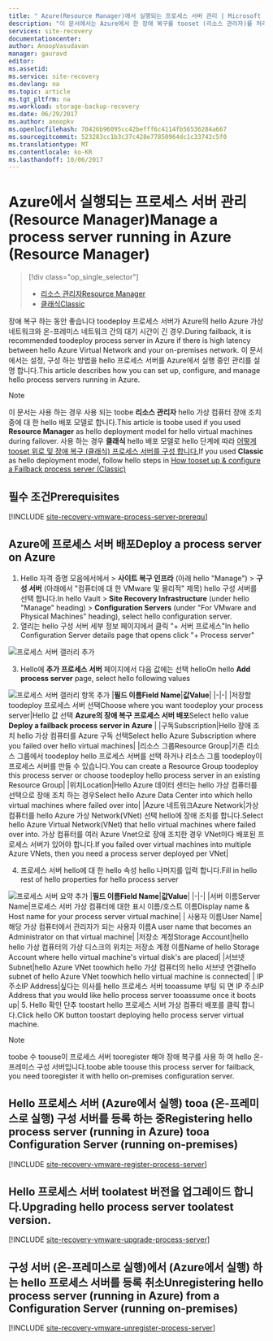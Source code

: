 ```yaml
---
title: " Azure(Resource Manager)에서 실행되는 프로세스 서버 관리 | Microsoft Docs"
description: "이 문서에서는 Azure에서 한 장애 복구를 tooset (리소스 관리자)를 처리 하는 방법을 설명 합니다."
services: site-recovery
documentationcenter: 
author: AnoopVasudavan
manager: gauravd
editor: 
ms.assetid: 
ms.service: site-recovery
ms.devlang: na
ms.topic: article
ms.tgt_pltfrm: na
ms.workload: storage-backup-recovery
ms.date: 06/29/2017
ms.author: anoopkv
ms.openlocfilehash: 70426b96095cc42befff6c4114fb56536284a667
ms.sourcegitcommit: 523283cc1b3c37c428e77850964dc1c33742c5f0
ms.translationtype: MT
ms.contentlocale: ko-KR
ms.lasthandoff: 10/06/2017
---
```

# <a name="manage-a-process-server-running-in-azure-resource-manager"></a><span data-ttu-id="87079-103">Azure에서 실행되는 프로세스 서버 관리(Resource Manager)</span><span class="sxs-lookup"><span data-stu-id="87079-103">Manage a process server running in Azure (Resource Manager)</span></span>
> [!div class="op_single_selector"]
> * [<span data-ttu-id="87079-104">리소스 관리자</span><span class="sxs-lookup"><span data-stu-id="87079-104">Resource Manager</span></span>](./site-recovery-vmware-setup-azure-ps-resource-manager.md)
> * [<span data-ttu-id="87079-105">클래식</span><span class="sxs-lookup"><span data-stu-id="87079-105">Classic </span></span>](./site-recovery-vmware-setup-azure-ps-classic.md)

<span data-ttu-id="87079-106">장애 복구 하는 동안 좋습니다 toodeploy 프로세스 서버가 Azure의 hello Azure 가상 네트워크와 온-프레미스 네트워크 간의 대기 시간이 긴 경우.</span><span class="sxs-lookup"><span data-stu-id="87079-106">During failback, it is recommended toodeploy process server in Azure if there is high latency between hello Azure Virtual Network and your on-premises network.</span></span> <span data-ttu-id="87079-107">이 문서에서는 설정, 구성 하는 방법을 hello 프로세스 서버를 Azure에서 실행 중인 관리를 설명 합니다.</span><span class="sxs-lookup"><span data-stu-id="87079-107">This article describes how you can set up, configure, and manage hello process servers running in Azure.</span></span>

> [!NOTE]
> <span data-ttu-id="87079-108">이 문서는 사용 하는 경우 사용 되는 toobe **리소스 관리자** hello 가상 컴퓨터 장애 조치 중에 대 한 hello 배포 모델로 합니다.</span><span class="sxs-lookup"><span data-stu-id="87079-108">This article is toobe used if you used **Resource Manager** as hello deployment model for hello virtual machines during failover.</span></span> <span data-ttu-id="87079-109">사용 하는 경우 **클래식** hello 배포 모델로 hello 단계에 따라 [어떻게 tooset 위로 및 장애 복구 (클래식) 프로세스 서버를 구성 합니다.](./site-recovery-vmware-setup-azure-ps-classic.md)</span><span class="sxs-lookup"><span data-stu-id="87079-109">If you used **Classic** as hello deployment model, follow hello steps in [How tooset up & configure a Failback process server (Classic)](./site-recovery-vmware-setup-azure-ps-classic.md)</span></span>

## <a name="prerequisites"></a><span data-ttu-id="87079-110">필수 조건</span><span class="sxs-lookup"><span data-stu-id="87079-110">Prerequisites</span></span>

[!INCLUDE [site-recovery-vmware-process-server-prerequ](../../includes/site-recovery-vmware-azure-process-server-prereq.md)]

## <a name="deploy-a-process-server-on-azure"></a><span data-ttu-id="87079-111">Azure에 프로세스 서버 배포</span><span class="sxs-lookup"><span data-stu-id="87079-111">Deploy a process server on Azure</span></span>
1. <span data-ttu-id="87079-112">Hello 자격 증명 모음에서에서 > **사이트 복구 인프라** (아래 hello "Manage") > **구성 서버** (아래에서 "컴퓨터에 대 한 VMware 및 물리적" 제목) hello 구성 서버를 선택 합니다.</span><span class="sxs-lookup"><span data-stu-id="87079-112">In hello Vault > **Site Recovery Infrastructure** (under hello "Manage" heading) > **Configuration Servers** (under "For VMware and Physical Machines" heading), select hello configuration server.</span></span>
2. <span data-ttu-id="87079-113">열리는 hello 구성 서버 세부 정보 페이지에서 클릭 "+ 서버 프로세스"</span><span class="sxs-lookup"><span data-stu-id="87079-113">In hello Configuration Server details page that opens click "+ Process server"</span></span>

  ![프로세스 서버 갤러리 추가](./media/site-recovery-vmware-setup-azure-ps-arm/add-ps.png)

3.  <span data-ttu-id="87079-115">Hello에 **추가 프로세스 서버** 페이지에서 다음 값에는 선택 hello</span><span class="sxs-lookup"><span data-stu-id="87079-115">On hello **Add process server** page, select hello following values</span></span>

  ![프로세스 서버 갤러리 항목 추가](./media/site-recovery-vmware-setup-azure-ps-arm/add-ps-page-1.png)
|<span data-ttu-id="87079-117">**필드 이름**</span><span class="sxs-lookup"><span data-stu-id="87079-117">**Field Name**</span></span>|<span data-ttu-id="87079-118">**값**</span><span class="sxs-lookup"><span data-stu-id="87079-118">**Value**</span></span>|
|-|-|
|<span data-ttu-id="87079-119">저장할 toodeploy 프로세스 서버 선택</span><span class="sxs-lookup"><span data-stu-id="87079-119">Choose where you want toodeploy your process server</span></span>|<span data-ttu-id="87079-120">Hello 값 선택 **Azure의 장애 복구 프로세스 서버 배포**</span><span class="sxs-lookup"><span data-stu-id="87079-120">Select hello value **Deploy a failback process server in Azure**</span></span> |
|<span data-ttu-id="87079-121">구독</span><span class="sxs-lookup"><span data-stu-id="87079-121">Subscription</span></span>|<span data-ttu-id="87079-122">Hello 장애 조치 hello 가상 컴퓨터를 Azure 구독 선택</span><span class="sxs-lookup"><span data-stu-id="87079-122">Select hello Azure Subscription where you failed over hello virtual machines</span></span>|
|<span data-ttu-id="87079-123">리소스 그룹</span><span class="sxs-lookup"><span data-stu-id="87079-123">Resource Group</span></span>|<span data-ttu-id="87079-124">기존 리소스 그룹에서 toodeploy hello 프로세스 서버를 선택 하거나 리소스 그룹 toodeploy이 프로세스 서버를 만들 수 있습니다.</span><span class="sxs-lookup"><span data-stu-id="87079-124">You can create a Resource Group toodeploy this process server or choose toodeploy hello process server in an existing Resource Group</span></span>|
|<span data-ttu-id="87079-125">위치</span><span class="sxs-lookup"><span data-stu-id="87079-125">Location</span></span>|<span data-ttu-id="87079-126">Hello Azure 데이터 센터는 hello 가상 컴퓨터를 선택으로 장애 조치 하는 경우</span><span class="sxs-lookup"><span data-stu-id="87079-126">Select hello Azure Data Center into which hello virtual machines where failed over into</span></span>|
|<span data-ttu-id="87079-127">Azure 네트워크</span><span class="sxs-lookup"><span data-stu-id="87079-127">Azure Network</span></span>|<span data-ttu-id="87079-128">가상 컴퓨터를 hello Azure 가상 Network(VNet) 선택 hello에 장애 조치를 합니다.</span><span class="sxs-lookup"><span data-stu-id="87079-128">Select hello Azure Virtual Network(VNet) that hello virtual machines where failed over into.</span></span> <span data-ttu-id="87079-129">가상 컴퓨터를 여러 Azure Vnet으로 장애 조치한 경우 VNet마다 배포된 프로세스 서버가 있어야 합니다.</span><span class="sxs-lookup"><span data-stu-id="87079-129">If you failed over virtual machines into multiple Azure VNets, then you need a process server deployed per VNet</span></span>|

4. <span data-ttu-id="87079-130">프로세스 서버 hello에 대 한 hello 속성 hello 나머지를 입력 합니다.</span><span class="sxs-lookup"><span data-stu-id="87079-130">Fill in hello rest of hello properties for hello process server</span></span>

  ![프로세스 서버 요약 추가](./media/site-recovery-vmware-setup-azure-ps-arm/add-ps-page-2.png)
|<span data-ttu-id="87079-132">**필드 이름**</span><span class="sxs-lookup"><span data-stu-id="87079-132">**Field Name**</span></span>|<span data-ttu-id="87079-133">**값**</span><span class="sxs-lookup"><span data-stu-id="87079-133">**Value**</span></span>|
|-|-|
|<span data-ttu-id="87079-134">서버 이름</span><span class="sxs-lookup"><span data-stu-id="87079-134">Server Name</span></span>|<span data-ttu-id="87079-135">프로세스 서버 가상 컴퓨터에 대한 표시 이름/호스트 이름</span><span class="sxs-lookup"><span data-stu-id="87079-135">Display name & Host name for your process server virtual machine</span></span>|
| <span data-ttu-id="87079-136">사용자 이름</span><span class="sxs-lookup"><span data-stu-id="87079-136">User Name</span></span>|<span data-ttu-id="87079-137">해당 가상 컴퓨터에서 관리자가 되는 사용자 이름</span><span class="sxs-lookup"><span data-stu-id="87079-137">A user name that becomes an Administrator on that virtual machine</span></span>|
|<span data-ttu-id="87079-138">저장소 계정</span><span class="sxs-lookup"><span data-stu-id="87079-138">Storage Account</span></span>|<span data-ttu-id="87079-139">hello hello 가상 컴퓨터의 가상 디스크의 위치는 저장소 계정 이름</span><span class="sxs-lookup"><span data-stu-id="87079-139">Name of hello Storage Account where hello virtual machine's virtual disk's are placed</span></span>|
|<span data-ttu-id="87079-140">서브넷</span><span class="sxs-lookup"><span data-stu-id="87079-140">Subnet</span></span>|<span data-ttu-id="87079-141">hello Azure VNet toowhich hello 가상 컴퓨터의 hello 서브넷 연결</span><span class="sxs-lookup"><span data-stu-id="87079-141">hello subnet of hello Azure VNet toowhich hello virtual machine is connected</span></span>|
| <span data-ttu-id="87079-142">IP 주소</span><span class="sxs-lookup"><span data-stu-id="87079-142">IP Address</span></span>|<span data-ttu-id="87079-143">싶다는 의사를 hello 프로세스 서버 tooassume 부팅 되 면 IP 주소</span><span class="sxs-lookup"><span data-stu-id="87079-143">IP Address that you would like hello process server tooassume once it boots up</span></span>|
5. <span data-ttu-id="87079-144">Hello 확인 단추 toostart hello 프로세스 서버 가상 컴퓨터 배포를 클릭 합니다.</span><span class="sxs-lookup"><span data-stu-id="87079-144">Click hello OK button toostart deploying hello process server virtual machine.</span></span>

> [!NOTE]
> <span data-ttu-id="87079-145">toobe 수 toouse이 프로세스 서버 tooregister 해야 장애 복구를 사용 하 여 hello 온-프레미스 구성 서버입니다.</span><span class="sxs-lookup"><span data-stu-id="87079-145">toobe able toouse this process server for failback, you need tooregister it with hello on-premises configuration server.</span></span>

## <a name="registering-hello-process-server-running-in-azure-tooa-configuration-server-running-on-premises"></a><span data-ttu-id="87079-146">Hello 프로세스 서버 (Azure에서 실행) tooa (온-프레미스로 실행) 구성 서버를 등록 하는 중</span><span class="sxs-lookup"><span data-stu-id="87079-146">Registering hello process server (running in Azure) tooa Configuration Server (running on-premises)</span></span>

[!INCLUDE [site-recovery-vmware-register-process-server](../../includes/site-recovery-vmware-register-process-server.md)]

## <a name="upgrading-hello-process-server-toolatest-version"></a><span data-ttu-id="87079-147">Hello 프로세스 서버 toolatest 버전을 업그레이드 합니다.</span><span class="sxs-lookup"><span data-stu-id="87079-147">Upgrading hello process server toolatest version.</span></span>

[!INCLUDE [site-recovery-vmware-upgrade-process-server](../../includes/site-recovery-vmware-upgrade-process-server.md)]

## <a name="unregistering-hello-process-server-running-in-azure-from-a-configuration-server-running-on-premises"></a><span data-ttu-id="87079-148">구성 서버 (온-프레미스로 실행)에서 (Azure에서 실행) 하는 hello 프로세스 서버를 등록 취소</span><span class="sxs-lookup"><span data-stu-id="87079-148">Unregistering hello process server (running in Azure) from a Configuration Server (running on-premises)</span></span>

[!INCLUDE [site-recovery-vmware-unregister-process-server](../../includes/site-recovery-vmware-unregister-process-server.md)]
